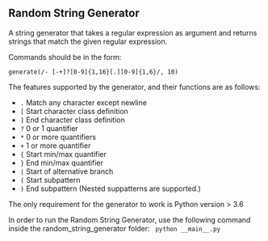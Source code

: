 ## Random String Generator

A string generator that takes a regular expression as argument and returns strings that match the given regular expression.

Commands should be in the form:
 
    generate(/- [-+]?[0-9]{1,16}[.][0-9]{1,6}/, 10)

The features supported by the generator, and their functions are as follows:
- ```.``` Match any character except newline
- ```[``` Start character class definition
- ```]``` End character class definition
- ```?``` 0 or 1 quantifier
- ```*``` 0 or more quantifiers
- ```+``` 1 or more quantifier
- ```{``` Start min/max quantifier
- ```}``` End min/max quantifier
- ```|``` Start of alternative branch
- ```(``` Start subpattern
- ```)``` End subpattern (Nested suppatterns are supported.)

The only requirement for the generator to work is Python version > 3.6

In order to run the Random String Generator, use the following command inside the random_string_generator folder:
    ``` python __main__.py```
